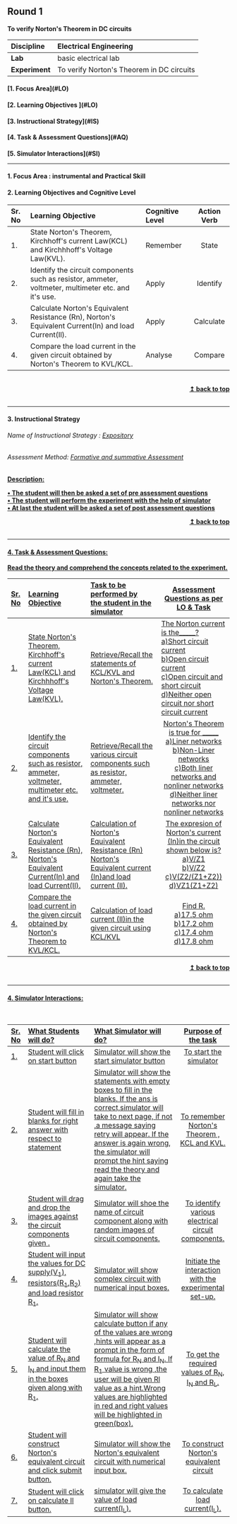 ## Round 1
<p align="center">

<b>To verify Norton's Theorem in DC circuits </b> <a name="top"></a> <br>
</p>

<b>Discipline | </b> Electrical Engineering
:--|:--|
<b> Lab</b> | basic electrical lab
<b> Experiment</b>|To verify Norton's Theorem in DC circuits


<h4> [1. Focus Area](#LO)
<h4> [2. Learning Objectives ](#LO)
<h4> [3. Instructional Strategy](#IS)
<h4> [4. Task & Assessment Questions](#AQ)
<h4> [5. Simulator Interactions](#SI)
<hr>

<a name="LO"></a>
#### 1. Focus Area : instrumental and Practical Skill 
#### 2. Learning Objectives and Cognitive Level


Sr. No |	Learning Objective	| Cognitive Level | Action Verb
:--|:--|:--|:-:
1.| State Norton's Theorem, Kirchhoff's current Law(KCL) and Kirchhhoff's Voltage Law(KVL). | Remember | State
2.| Identify the circuit components such as resistor, ammeter, voltmeter, multimeter etc. and it's use.  | Apply| Identify
3.| Calculate Norton's Equivalent Resistance (Rn), Norton's Equivalent Current(In) and load Current(Il).|Apply | Calculate
4.| Compare the load  current in the given circuit obtained by Norton's Theorem to KVL/KCL. | Analyse | Compare




<br/>
<div align="right">
    <b><a href="#top">↥ back to top</a></b>
</div>
<br/>
<hr>

<a name="IS"></a>
#### 3. Instructional Strategy
###### Name of Instructional Strategy  :     <u> Expository </u>
###### Assessment Method: <u>Formative and summative Assessment</u>

<u> <b>Description: <br>

•	The student will then be asked a set of pre assessment questions <br>
•       The student will perform the experiment with the help of simulator <br>
•       At last the student will be asked a set of post assessment questions <br>

<div align="right">
    <b><a href="#top">↥ back to top</a></b>
</div>
<br/>
<hr>

<a name="AQ"></a>
#### 4. Task & Assessment Questions:

Read the theory and comprehend the concepts related to the experiment.
<br>




Sr. No |	Learning Objective	| Task to be performed by <br> the student  in the simulator | Assessment Questions as per LO & Task
:--|:--|:--|:------------------------:
1.|State Norton's Theorem, Kirchhoff's current Law(KCL) and Kirchhhoff's Voltage Law(KVL). | Retrieve/Recall the statements of KCL/KVL and Norton's Theorem. | <div style="text-align: left;">The Norton current is the_____?<br> a)Short circuit current <br> b)Open circuit current        <br> c)Open circuit and short circuit      <br>      d)Neither open circuit nor short circuit current</div>
2.| Identify the circuit components such as resistor, ammeter, voltmeter, multimeter etc. and it's use. | Retrieve/Recall the various circuit components such as resistor, ammeter, voltmeter. |  Norton's Theorem is true for _____  <br> a)Liner networks   <br>b)Non-Liner networks   <br>c)Both liner networks and nonliner networks  <br>d)Neither liner networks nor nonliner networks
3.| Calculate Norton's Equivalent Resistance (Rn), Norton's Equivalent Current(In) and load Current(Il). |Calculation of Norton's Equivalent Resistance (Rn) Norton's Equivalent current (In)and load current (Il). | The expresion of Norton's current (In)in the circuit shown below is? <br> a)V/Z1 <br>  b)V/Z2 <br>       c)V(Z2/(Z1+Z2)) <br>    d)VZ1(Z1+Z2)
4.| Compare the load  current in the given circuit obtained by Norton's Theorem to KVL/KCL.|Calculation of load current (Il)in the given circuit using KCL/KVL | Find R. <br> a)17.5 ohm <br>  b)17.2 ohm <br>  c)17.4 ohm <br>    d)17.8 ohm



<div align="right">
    <b><a href="#top">↥ back to top</a></b>
</div>
<br/>
<hr>

<a name="SI"></a>

#### 4. Simulator Interactions:
<br>

Sr. No |	What Students will do?| What Simulator will do?| Purpose of the task
:--|:--|:--|:-:
1.|  Student will click on start button | Simulator will show the start simulator button | To start the simulator
2.|Student will fill in blanks for right answer with respect to statement | Simulator will show the statements with empty boxes to fill in the blanks. If the ans is correct,simulator will take to next page, if not ,a message saying retry will appear. If the answer is again wrong, the simulator will prompt the hint saying read the theory and again take the simulator.| To remember Norton's Theorem , KCL and KVL.
3.| Student will drag and drop the images against the circuit components given .|Simulator will shoe the name of circuit component along with random images of circuit components.|To identify various electrical circuit components.
4.| Student will input the values for DC supply(V<sub>1</sub>), resistors(R<sub>1</sub>,R<sub>2</sub>) and load resistor R<sub>1</sub>.|Simulator will show complex circuit with numerical input boxes.|Initiate the interaction with the experimental set-up.
5.| Student will calculate the value of R<sub>N</sub> and I<sub>N</sub> and input them in the boxes given along with R<sub>1</sub>. | Simulator will show calculate button if any of the values are wrong ,hints will appear as a prompt in the form of formula for R<sub>N</sub> and I<sub>N</sub>. If R<sub>1</sub> value is wrong ,the user will be given Rl value as a hint.Wrong values are highlighted in red and right values will be highlighted in green(box).|To get the required values of R<sub>N</sub>, I<sub>N</sub> and R<sub>L</sub>. 
6.| Student will construct Norton's equivalent circuit and click submit button. |Simulator will show the Norton's equivalent circuit with numerical input box. | To construct Norton's equivalent circuit 
7.|Student will click on calculate Il button. | simulator will give the value of load current(I<sub>L</sub>).| To calculate load current(I<sub>L</sub>).







